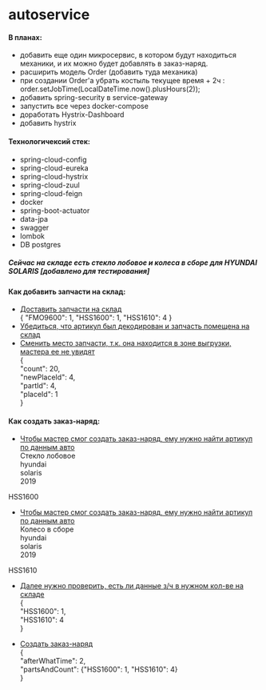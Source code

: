 # autoservice

#### В планах:
* добавить еще один микросервис, в котором будут находиться механики, и их можно будет добавлять в заказ-наряд.
* расширить модель Order (добавить туда механика)
* при создании Order'a убрать костыль текущее время + 2ч : order.setJobTime(LocalDateTime.now().plusHours(2));
* добавить spring-security в service-gateway
* запустить все через docker-compose 
* доработать Hystrix-Dashboard
* добавить hystrix

#### Технологичексий стек:
* spring-cloud-config
* spring-cloud-eureka
* spring-cloud-hystrix
* spring-cloud-zuul
* spring-cloud-feign
* docker
* spring-boot-actuator
* data-jpa
* swagger
* lombok
* DB postgres

##### Сейчас на складе есть стекло лобовое и колеса в сборе для HYUNDAI SOLARIS [добавлено для тестирования]

#### Как добавить запчасти на склад:
* [Доставить запчасти на склад](http://localhost:8080/autoservice/storage/inventory/actions/add-parts)   
{
  "FMO9600": 1,
  "HSS1600": 1,
  "HSS1610": 4
}  
* [Убедиться, что артикул был декодирован и запчасть помещена на склад](http://localhost:8080/autoservice/storage/inventory/all-inventories)   
* [Сменить место запчасти, т.к. она находится в зоне выгрузки, мастера ее не увидят](http://localhost:8080/autoservice/storage/inventory/actions/change-place)    
{   
  "count": 20,   
  "newPlaceId": 4,   
  "partId": 4,   
  "placeId": 1   
}   


#### Как создать заказ-наряд:
* [Чтобы мастер смог создать заказ-наряд, ему нужно найти артикул по данным авто](http://localhost:8080/autoservice/diagnostic/order/find-article-on-storage/%D1%81%D1%82%D0%B5%D0%BA%D0%BB%D0%BE%20%D0%BB%D0%BE%D0%B1%D0%BE%D0%B2%D0%BE%D0%B5/hyundai/solaris/2019)   
Стекло лобовое   
hyundai   
solaris   
2019   

HSS1600   

* [Чтобы мастер смог создать заказ-наряд, ему нужно найти артикул по данным авто](http://localhost:8080/autoservice/diagnostic/order/find-article-on-storage/%D0%BA%D0%BE%D0%BB%D0%B5%D1%81%D0%BE%20%D0%B2%20%D1%81%D0%B1%D0%BE%D1%80%D0%B5/hyundai/solaris/2019)   
Колесо в сборе     
hyundai   
solaris   
2019

HSS1610   

* [Далее нужно проверить, есть ли данные з/ч в нужном кол-ве на складе](http://localhost:8080/autoservice/diagnostic/order/check-inventories-on-storage)   
{   
  "HSS1600": 1,   
  "HSS1610": 4   
}   

* [Создать заказ-наряд](http://localhost:8080/autoservice/diagnostic/order/add-order)   
{   
  "afterWhatTime": 2,   
  "partsAndCount": 
  {"HSS1600": 1, "HSS1610": 4}        
}   

